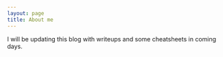 ```yaml
---
layout: page
title: About me
---
```


I will be updating this blog with writeups and some cheatsheets in coming days. 
